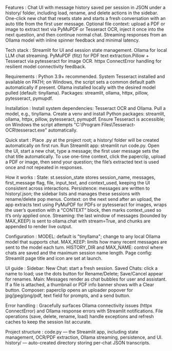 Features :
Chat UI with message history saved per session in JSON under a history/ folder, including load, rename, and delete actions in the sidebar.​
One-click new chat that resets state and starts a fresh conversation with an auto title from the first user message.​
Optional file context: upload a PDF or image to extract text via PyMuPDF or Tesseract OCR, inject it once into the next question, and then continue normal chat.​
Streaming responses from an Ollama model with inline spinner feedback and minimal latency.​

Tech stack :
Streamlit for UI and session state management.​
Ollama for local LLM chat streaming.​
PyMuPDF (fitz) for PDF text extraction.​
Pillow + Tesseract via pytesseract for image OCR.​
httpx ConnectError handling for resilient model connectivity feedback.​

Requirements :
Python 3.9+ recommended.​
System Tesseract installed and available on PATH; on Windows, the script sets a common default path automatically if present.​
Ollama installed locally with the desired model pulled (default: tinyllama).​
Packages: streamlit, ollama, httpx, pillow, pytesseract, pymupdf.​

Installation :
Install system dependencies: Tesseract OCR and Ollama. Pull a model, e.g., tinyllama.​
Create a venv and install Python packages: streamlit, ollama, httpx, pillow, pytesseract, pymupdf.​
Ensure Tesseract is accessible; on Windows the script attempts "C:\Program Files\Tesseract-OCR\tesseract.exe" automatically.​

Quick start :
Place .py at the project root; a history/ folder will be created automatically on first run.​
Run Streamlit app: streamlit run code.py.​
Open the UI, start a new chat, type a message; the first user message sets the chat title automatically.​
To use one-time context, click the paperclip, upload a PDF or image, then send your question; the file’s extracted text is used once and not repeated in responses.​

How it works :
State: st.session_state stores session_name, messages, first_message flag, file, input_text, and context_used, keeping the UI consistent across interactions.​
Persistence: messages are written to history/<chat-name>.json; the sidebar lists and manages these sessions with rename/delete pop menus.​
Context: on the next send after an upload, the app extracts text using PyMuPDF for PDFs or pytesseract for images, wraps the user’s question with a “CONTEXT” block, then marks context_used so it’s only applied once.​
Streaming: the last window of messages (bounded by MAX_KEEP) is sent to ollama.chat with stream=True, and chunks are appended to render live output.​

Configuration :
MODEL: default is "tinyllama"; change to any local Ollama model that supports chat.​
MAX_KEEP: limits how many recent messages are sent to the model each turn.​
HISTORY_DIR and MAX_NAME: control where chats are saved and the maximum session name length.​
Page config: Streamlit page title and icon are set at launch.​

UI guide :
Sidebar:
New Chat: start a fresh session.​
Saved Chats: click a name to load; use the dots button for Rename/Delete; Save/Cancel appear for renames.​
Main:
Messages render as chat bubbles for user and assistant.​
If a file is attached, a thumbnail or PDF info banner shows with a Clear button.​
Composer: paperclip opens an uploader popover for jpg/jpeg/png/pdf, text field for prompts, and a send button.​

Error handling :
Gracefully surfaces Ollama connectivity issues (httpx ConnectError) and Ollama response errors with Streamlit notifications.​
File operations (save, delete, rename, load) handle exceptions and refresh caches to keep the session list accurate.​

Project structure :
code.py — the Streamlit app, including state management, OCR/PDF extraction, Ollama streaming, persistence, and UI.​
history/ — auto-created directory storing per-chat JSON transcripts.​

